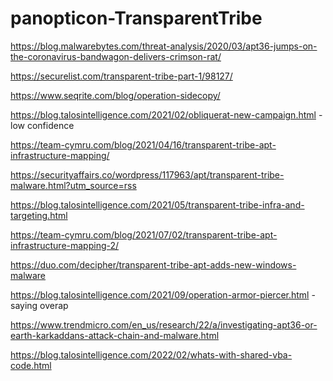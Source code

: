 # panopticon-TransparentTribe

https://blog.malwarebytes.com/threat-analysis/2020/03/apt36-jumps-on-the-coronavirus-bandwagon-delivers-crimson-rat/

https://securelist.com/transparent-tribe-part-1/98127/

https://www.seqrite.com/blog/operation-sidecopy/

https://blog.talosintelligence.com/2021/02/obliquerat-new-campaign.html - low confidence

https://team-cymru.com/blog/2021/04/16/transparent-tribe-apt-infrastructure-mapping/

https://securityaffairs.co/wordpress/117963/apt/transparent-tribe-malware.html?utm_source=rss

https://blog.talosintelligence.com/2021/05/transparent-tribe-infra-and-targeting.html

https://team-cymru.com/blog/2021/07/02/transparent-tribe-apt-infrastructure-mapping-2/

https://duo.com/decipher/transparent-tribe-apt-adds-new-windows-malware

https://blog.talosintelligence.com/2021/09/operation-armor-piercer.html - saying overap

https://www.trendmicro.com/en_us/research/22/a/investigating-apt36-or-earth-karkaddans-attack-chain-and-malware.html

https://blog.talosintelligence.com/2022/02/whats-with-shared-vba-code.html
